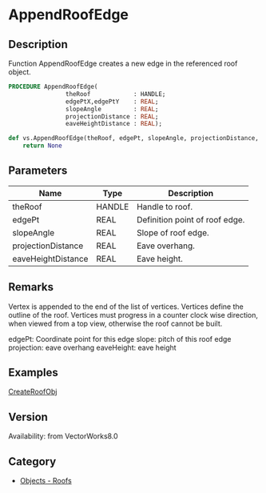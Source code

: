 # AppendRoofEdge

## Description
Function AppendRoofEdge creates a new edge in the referenced roof object.

```pascal
PROCEDURE AppendRoofEdge(
				theRoof            : HANDLE;
				edgePtX,edgePtY    : REAL;
				slopeAngle         : REAL;
				projectionDistance : REAL;
				eaveHeightDistance : REAL);
```

```python
def vs.AppendRoofEdge(theRoof, edgePt, slopeAngle, projectionDistance, eaveHeightDistance):
    return None
```

## Parameters
|Name|Type|Description|
|---|---|---|
|theRoof|HANDLE|Handle to roof.|
|edgePt|REAL|Definition point of roof edge.|
|slopeAngle|REAL|Slope of roof edge.|
|projectionDistance|REAL|Eave overhang.|
|eaveHeightDistance|REAL|Eave height.|

## Remarks
Vertex is appended to the end of the list of vertices.  Vertices define the outline of the roof.  Vertices must progress in a counter clock wise direction, when viewed from a top view, otherwise the roof cannot be built.

edgePt: Coordinate point for this edge
slope: pitch of this roof edge
projection: eave overhang
eaveHeight: eave height

## Examples
[CreateRoofObj](examples/CreateRoofObj.md)

## Version
Availability: from VectorWorks8.0

## Category
* [Objects - Roofs](../Categories/Objects%20-%20Roofs.md)
